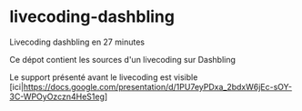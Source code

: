 # livecoding-dashbling
Livecoding dashbling en 27 minutes

Ce dépot contient les sources d'un livecoding sur Dashbling

Le support présenté avant le livecoding est visible [ici|https://docs.google.com/presentation/d/1PU7eyPDxa_2bdxW6jEc-sOY-3C-WPOyOzczn4HeS1eg]
